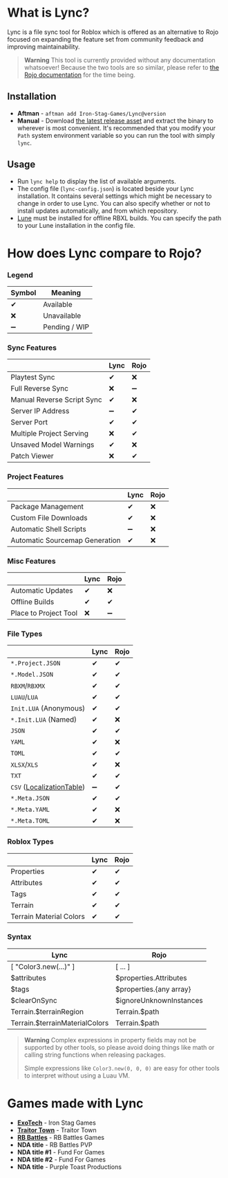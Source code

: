 # What is Lync?

Lync is a file sync tool for Roblox which is offered as an alternative to Rojo focused on expanding the feature set from community feedback and improving maintainability.

> **Warning**
> This tool is currently provided without any documentation whatsoever! Because the two tools are so similar, please refer to [the Rojo documentation](https://rojo.space/docs/v7/) for the time being.

## Installation
- **Aftman** - `aftman add Iron-Stag-Games/Lync@version`
- **Manual** - Download [the latest release asset](https://github.com/Iron-Stag-Games/Lync/releases/latest) and extract the binary to wherever is most convenient. It's recommended that you modify your `Path` system environment variable so you can run the tool with simply `lync`.

## Usage
- Run `lync help` to display the list of available arguments.
- The config file (`lync-config.json`) is located beside your Lync installation. It contains several settings which might be necessary to change in order to use Lync. You can also specify whether or not to install updates automatically, and from which repository.
- [Lune](https://github.com/filiptibell/lune) must be installed for offline RBXL builds. You can specify the path to your Lune installation in the config file.

# How does Lync compare to Rojo?

### Legend
| Symbol | Meaning |
|-|-|
| ✔ | Available |
| ❌️ | Unavailable |
| ➖ | Pending / WIP |

### Sync Features
| | Lync | Rojo |
|-|-|-|
| Playtest Sync | ✔ | ❌️ |
| Full Reverse Sync | ❌️ | ➖ |
| Manual Reverse Script Sync | ✔ | ❌️ |
| Server IP Address | ➖ | ✔ |
| Server Port | ✔ | ✔ |
| Multiple Project Serving | ❌️ | ✔ |
| Unsaved Model Warnings | ✔ | ❌️ |
| Patch Viewer | ❌️ | ✔ |

### Project Features
| | Lync | Rojo |
|-|-|-|
| Package Management | ✔ | ❌️ |
| Custom File Downloads | ✔ | ❌️ |
| Automatic Shell Scripts | ➖ | ❌️ |
| Automatic Sourcemap Generation | ✔ | ❌️ |

### Misc Features
| | Lync | Rojo |
|-|-|-|
| Automatic Updates | ✔ | ❌️ |
| Offline Builds | ✔ | ✔ |
| Place to Project Tool | ❌️ | ➖ |

### File Types
| | Lync | Rojo |
|-|-|-|
| `*.Project.JSON` | ✔ | ✔ |
| `*.Model.JSON` | ✔ | ✔ |
| `RBXM`/`RBXMX` | ✔ | ✔ |
| `LUAU`/`LUA` | ✔ | ✔ |
| `Init.LUA` (Anonymous) | ✔ | ✔ |
| `*.Init.LUA` (Named) | ✔ | ❌️ |
| `JSON` | ✔ | ✔ |
| `YAML` | ✔ | ❌️ |
| `TOML` | ✔ | ✔ |
| `XLSX`/`XLS` | ✔ | ❌️ |
| `TXT` | ✔ | ✔ |
| `CSV` ([LocalizationTable](https://create.roblox.com/docs/reference/engine/classes/LocalizationTable)) | ➖ | ✔ |
| `*.Meta.JSON` | ✔ | ✔ |
| `*.Meta.YAML` | ✔ | ❌️ |
| `*.Meta.TOML` | ✔ | ❌️ |

### Roblox Types
| | Lync | Rojo |
|-|-|-|
| Properties | ✔ | ✔ |
| Attributes | ✔ | ✔ |
| Tags | ✔ | ✔ |
| Terrain | ✔ | ✔ |
| Terrain Material Colors | ✔ | ✔ |

### Syntax
| Lync | Rojo |
|-|-|
| [ "Color3.new(...)" ] | [ ... ] |
| $attributes | $properties.Attributes |
| $tags | $properties.{any array} |
| $clearOnSync | $ignoreUnknownInstances |
| Terrain.$terrainRegion | Terrain.$path |
| Terrain.$terrainMaterialColors | Terrain.$path |

> **Warning**
> Complex expressions in property fields may not be supported by other tools, so please avoid doing things like math or calling string functions when releasing packages.
>
> Simple expressions like `Color3.new(0, 0, 0)` are easy for other tools to interpret without using a Luau VM.

# Games made with Lync

- **[ExoTech](https://www.roblox.com/games/7634484468)** - Iron Stag Games
- **[Traitor Town](https://www.roblox.com/games/255236425)** - Traitor Town
- **[RB Battles](https://www.roblox.com/games/5036207802)** - RB Battles Games
- **NDA title** - RB Battles PVP
- **NDA title #1** - Fund For Games
- **NDA title #2** - Fund For Games
- **NDA title** - Purple Toast Productions

